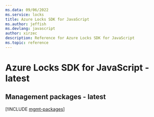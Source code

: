 ```yaml
---
ms.data: 09/06/2022
ms.service: locks
title: Azure Locks SDK for JavaScript
ms.author: jeffish
ms.devlang: javascript
author: xirzec
description: Reference for Azure Locks SDK for JavaScript
ms.topic: reference
---
```

# Azure Locks SDK for JavaScript - latest

## Management packages - latest
[!INCLUDE [mgmt-packages](locks-mgmt-index.md)]